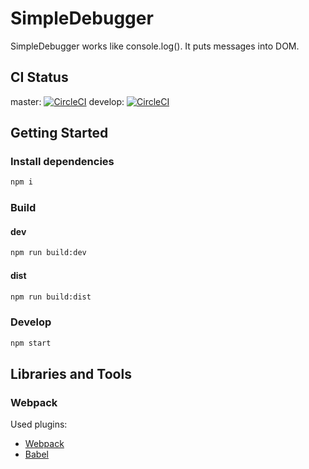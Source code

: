 # SimpleDebugger

SimpleDebugger works like console.log(). It puts messages into DOM.

## CI Status
master: [![CircleCI](https://circleci.com/gh/th3mon/SimpleDebugger/tree/master.svg?style=svg)](https://circleci.com/gh/th3mon/SimpleDebugger/tree/master) develop: [![CircleCI](https://circleci.com/gh/th3mon/SimpleDebugger/tree/develop.svg?style=svg)](https://circleci.com/gh/th3mon/SimpleDebugger/tree/develop)

## Getting Started

### Install dependencies
```sh
npm i
```

### Build

#### dev
```sh
npm run build:dev
```

#### dist
```sh
npm run build:dist
```

### Develop
```sh
npm start
```

## Libraries and Tools

### Webpack

Used plugins:
- [Webpack]
- [Babel]

[Webpack]: https://webpack.js.org
[Babel]: babeljs.io
